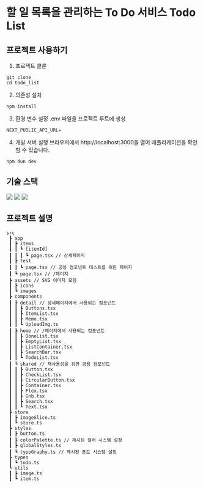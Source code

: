 # 할 일 목록을 관리하는 To Do 서비스 Todo List

## 프로젝트 사용하기
1. 프로젝트 클론
```
git clone
cd todo_list
```
2. 의존성 설치
```
npm install
```
3. 환경 변수 설정
.env 파일을 프로젝트 루트에 생성
```
NEXT_PUBLIC_API_URL=
```
4. 개발 서버 실행
브라우저에서 http://localhost:3000을 열어 애플리케이션을 확인할 수 있습니다.
```
npm dun dev
```

## 기술 스택
<img src="https://img.shields.io/badge/Nexttjs-000000?style=for-the-badge&logo=nextdotjs&logoColor=white"> <img src="https://img.shields.io/badge/typescript-3178C6?style=for-the-badge&logo=typescript&logoColor=white"> <img src="https://img.shields.io/badge/emotion-DB7093?style=for-the-badge&logo=&logoColor=white">

## 프로젝트 설명
```
src
 ┣ app
 ┃ ┣ items
 ┃ ┃ ┗ [itemId]
 ┃ ┃ ┃ ┗ page.tsx // 상세페이지
 ┃ ┣ test
 ┃ ┃ ┗ page.tsx // 공용 컴포넌트 테스트를 위한 페이지
 ┃ ┗ page.tsx // /페이지
 ┣ assets // SVG 이미지 모음
 ┃ ┣ icons
 ┃ ┗ images
 ┣ components
 ┃ ┣ detail // 상세페이지에서 사용되는 컴포넌트
 ┃ ┃ ┣ Buttons.tsx
 ┃ ┃ ┣ ItemList.tsx
 ┃ ┃ ┣ Memo.tsx
 ┃ ┃ ┗ UploadImg.ts
 ┃ ┣ home // /페이지에서 사용되는 컴포넌트
 ┃ ┃ ┣ DoneList.tsx
 ┃ ┃ ┣ EmptyList.tsx
 ┃ ┃ ┣ ListContainer.tsx
 ┃ ┃ ┣ SearchBar.tsx
 ┃ ┃ ┗ TodoList.tsx
 ┃ ┗ shared // 재사용성을 위한 공용 컴포넌트
 ┃ ┃ ┣ Button.tsx
 ┃ ┃ ┣ CheckList.tsx
 ┃ ┃ ┣ CircularButton.tsx
 ┃ ┃ ┣ Container.tsx
 ┃ ┃ ┣ Flex.tsx
 ┃ ┃ ┣ Gnb.tsx
 ┃ ┃ ┣ Search.tsx
 ┃ ┃ ┗ Text.tsx
 ┣ store
 ┃ ┣ imageSlice.ts
 ┃ ┗ store.ts
 ┣ styles
 ┃ ┣ button.ts
 ┃ ┣ colorPalette.ts // 제시된 컬러 시스템 설정
 ┃ ┣ globalStyles.ts
 ┃ ┗ typoGraphy.ts // 제시된 폰트 시스템 설정
 ┣ types
 ┃ ┗ todo.ts
 ┗ utils
 ┃ ┣ image.ts
 ┃ ┗ item.ts
```
